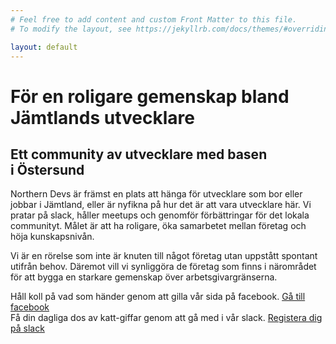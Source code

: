 ```yaml
---
# Feel free to add content and custom Front Matter to this file.
# To modify the layout, see https://jekyllrb.com/docs/themes/#overriding-theme-defaults

layout: default
---
```

<div class="hero">
  <h1 class="hero_headline">För en roligare gemenskap bland Jämtlands&nbsp;utvecklare</h1>
</div>
<section class="section section--description">
    <div class="inner description">
        <h2 class="description_headline">Ett community av utvecklare med basen i&nbsp;Östersund</h2>
        <p class="description_text">Northern Devs är främst en plats att hänga för utvecklare som bor eller jobbar i Jämtland, eller är nyfikna på hur det är att vara utvecklare här. Vi pratar på slack, håller meetups och genomför förbättringar för det lokala communityt. Målet är att ha roligare, öka samarbetet mellan företag och höja&nbsp;kunskapsnivån.</p>
        <p class="description_text">Vi är en rörelse som inte är knuten till något företag utan uppstått spontant utifrån behov. Däremot vill vi synliggöra de företag som finns i närområdet för att bygga en starkare gemenskap över&nbsp;arbetsgivargränserna.</p>
    </div>
</section>
<section class="section section--cta">
  <div class="inner cta-wrapper">
    <div class="cta">
      Håll koll på vad som händer genom att gilla vår sida på&nbsp;facebook.
      <a class="cta_button" href="https://www.facebook.com/northerndevs/?modal=admin_todo_tour">Gå till facebook</a>
    </div>
    <div class="cta_divider"></div>
    <div class="cta">
      Få din dagliga dos av katt-giffar genom att gå med i vår&nbsp;slack.
      <a class="cta_button cta_button--secondary" href="https://join.slack.com/t/northerndevs/shared_invite/enQtNDMyMjE0NDM5NTM4LWUzYmU2ZGE4ZTFkYjRhN2NmMjk2ZDU4YzNmYTk4ZDA5YmY2OGJkMGU1ZDJmZjMyNTAyZjk1ZTEwNWQ2NmZmZTM">Registera dig på slack</a>
    </div>
  </div>
</section>
